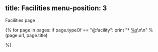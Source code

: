 title: Facilities
menu-position: 3
---
Facilities page


{%
for page in pages:
	if page.typeOf == "@facility":
		print "* <a href='%s'>%s</a>\n\n" % (page.url, page.title)
		

%}
